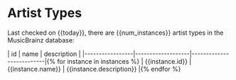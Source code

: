 Artist Types
============

Last checked on {{today}}, there are {{num_instances}} artist types in the MusicBrainz database:

| id              | name              |  description             |
|-----------------|-------------------|--------------------------|{% for instance in instances %}
| {{instance.id}} | {{instance.name}} | {{instance.description}} |{% endfor %}
